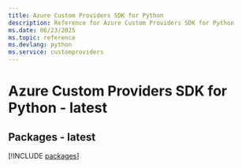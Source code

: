 ```yaml
---
title: Azure Custom Providers SDK for Python
description: Reference for Azure Custom Providers SDK for Python
ms.date: 06/23/2025
ms.topic: reference
ms.devlang: python
ms.service: customproviders
---
```

# Azure Custom Providers SDK for Python - latest
## Packages - latest
[!INCLUDE [packages](custom-providers-index.md)]